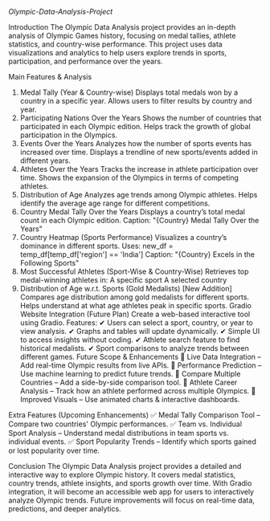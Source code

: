 *Olympic-Data-Analysis-Project*


Introduction
The Olympic Data Analysis project provides an in-depth analysis of Olympic Games history, focusing on medal tallies, athlete statistics, and country-wise performance. This project uses data visualizations and analytics to help users explore trends in sports, participation, and performance over the years.

Main Features & Analysis
1. Medal Tally (Year & Country-wise)
Displays total medals won by a country in a specific year.
Allows users to filter results by country and year.
2. Participating Nations Over the Years
Shows the number of countries that participated in each Olympic edition.
Helps track the growth of global participation in the Olympics.
3. Events Over the Years
Analyzes how the number of sports events has increased over time.
Displays a trendline of new sports/events added in different years.
4. Athletes Over the Years
Tracks the increase in athlete participation over time.
Shows the expansion of the Olympics in terms of competing athletes.
5. Distribution of Age
Analyzes age trends among Olympic athletes.
Helps identify the average age range for different competitions.
6. Country Medal Tally Over the Years
Displays a country’s total medal count in each Olympic edition.
Caption: "{Country} Medal Tally Over the Years"
7. Country Heatmap (Sports Performance)
Visualizes a country’s dominance in different sports.
Uses:
new_df = temp_df[temp_df['region'] == 'India']
Caption: "{Country} Excels in the Following Sports"
8. Most Successful Athletes (Sport-Wise & Country-Wise)
Retrieves top medal-winning athletes in:
A specific sport
A selected country
9. Distribution of Age w.r.t. Sports (Gold Medalists) [New Addition]
Compares age distribution among gold medalists for different sports.
Helps understand at what age athletes peak in specific sports.
Gradio Website Integration (Future Plan)
Create a web-based interactive tool using Gradio.
Features:
✔ Users can select a sport, country, or year to view analysis.
✔ Graphs and tables will update dynamically.
✔ Simple UI to access insights without coding.
✔ Athlete search feature to find historical medalists.
✔ Sport comparisons to analyze trends between different games.
Future Scope & Enhancements
🔹 Live Data Integration – Add real-time Olympic results from live APIs.
🔹 Performance Prediction – Use machine learning to predict future trends.
🔹 Compare Multiple Countries – Add a side-by-side comparison tool.
🔹 Athlete Career Analysis – Track how an athlete performed across multiple Olympics.
🔹 Improved Visuals – Use animated charts & interactive dashboards.

Extra Features (Upcoming Enhancements)
✅ Medal Tally Comparison Tool – Compare two countries' Olympic performances.
✅ Team vs. Individual Sport Analysis – Understand medal distributions in team sports vs. individual events.
✅ Sport Popularity Trends – Identify which sports gained or lost popularity over time.

Conclusion
The Olympic Data Analysis project provides a detailed and interactive way to explore Olympic history. It covers medal statistics, country trends, athlete insights, and sports growth over time. With Gradio integration, it will become an accessible web app for users to interactively analyze Olympic trends. Future improvements will focus on real-time data, predictions, and deeper analytics.
